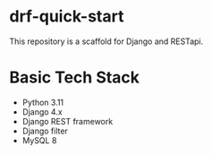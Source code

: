 # drf-quick-start
This repository is a scaffold for Django and RESTapi.

# Basic Tech Stack
- Python 3.11
- Django 4.x
- Django REST framework
- Django filter
- MySQL 8